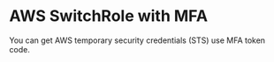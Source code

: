 # AWS SwitchRole with MFA

You can get AWS temporary security credentials (STS) use MFA token code.

